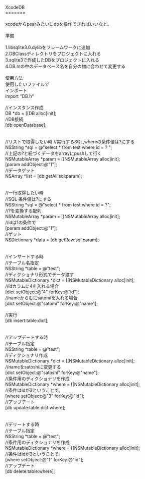 XcodeDB<br />
=======<br />
<br />
xcodeからpearみたいにdbを操作できればいいなと。<br />
<br />
準備<br /><br />
1.libsqlite3.0.dylibをフレームワークに追加<br />
2.DBClassディレクトリをプロジェクトに入れる<br />
3.sqlite3で作成したDBをプロジェクトに入れる<br />
4.DB.mの中のデータベース名を自分の物に合わせて変更する<br />
<br />
使用方法<br />
使用したいファイルで<br />
インポート<br />
import "DB.h"<br />
<br />
//インスタンス作成<br />
DB *db = [[DB alloc]init];<br />
//DB接続<br />
[db openDatabase];<br />
<br />
<br />
//リストで取得したい時
//実行するSQL,whereの条件値は?にする<br />
NSString *sql = @"select * from test where id = ? ";<br />
//上記の?と紐づくデータをarrayにpushして行く<br />
NSMutableArray *param = [[NSMutableArray alloc]init];<br />
[param addObject:@"1"];<br />
//データゲット<br />
NSArray *list = [db getAll:sql:param];<br />
<br />
<br />
//一行取得したい時<br />
//SQL 条件値は?にする<br />
NSString *sql = @"select * from test where id = ?";<br />
//?を変換する配列<br />
NSMutableArray *param = [[NSMutableArray alloc]init];<br />
//idは1の条件で<br />
[param addObject:@"1"];<br />
//ゲット<br />
NSDictionary *data = [db getRow:sql:param];<br />
<br />
<br />
//インサートする時<br />
//テーブル名指定<br />
NSString *table = @"test";<br />
//ディクショナリ形式でデータ渡す<br />
NSMutableDictionary *dict = [[NSMutableDictionary alloc]init];<br />
//idカラムに4を入れる場合<br />
[dict setObject:@"4" forKey:@"id"];<br />
//nameからむにsatomiを入れる場合<br />
[dict setObject:@"satomi" forKey:@"name"];<br />
<br />
//実行<br />
[db insert:table:dict];<br />
<br />
<br />
//アップデートする時<br />
//テーブル指定<br />
NSString *table = @"test";<br />
//ディクショナリ作成<br />
NSMutableDictionary *dict = [[NSMutableDictionary alloc]init];<br />
//nameをsatoshiに変更する<br />
[dict setObject:@"satoshi" forKey:@"name"];<br />
//条件用のディクショナリを作成<br />
NSMutableDictionary *where = [[NSMutableDictionary alloc]init];<br />
//条件はidが3ということで。<br />
[where setObject:@"3" forKey:@"id"];<br />
//アップデート<br />
[db update:table:dict:where];<br />
<br />
<br />
//デリートする時<br />
//テーブル指定<br />
NSString *table = @"test";<br />
//条件用のディクショナリを作成<br />
NSMutableDictionary *where = [[NSMutableDictionary alloc]init];<br />
//条件はidが3ということで。<br />
[where setObject:@"1" forKey:@"id"];<br />
//アップデート<br />
[db delete:table:where];<br />
